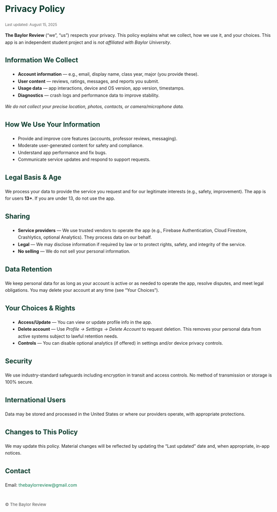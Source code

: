 <!doctype html>
<html lang="en">
<head>
  <meta charset="utf-8">
  <title>Privacy Policy – The Baylor Review</title>
  <meta name="viewport" content="width=device-width, initial-scale=1">
  <style>
    body{font-family:-apple-system, BlinkMacSystemFont, Segoe UI, Roboto, Helvetica, Arial, sans-serif; 
         line-height:1.6; max-width:860px; margin:40px auto; padding:0 16px; color:#1b1b1b}
    h1,h2{color:#0a3d2e} small{color:#666}
    a{color:#0a7e51; text-decoration:none} a:hover{text-decoration:underline}
    ul{margin-left:1.1rem}
    footer{margin-top:40px; font-size:0.95em; color:#555}
  </style>
</head>
<body>
  <h1>Privacy Policy</h1>
  <small>Last updated: August 15, 2025</small>

  <p><strong>The Baylor Review</strong> (“we”, “us”) respects your privacy. This policy explains what we collect, how we use it, and your choices. 
  This app is an independent student project and is <em>not affiliated with Baylor University</em>.</p>

  <h2>Information We Collect</h2>
  <ul>
    <li><strong>Account information</strong> — e.g., email, display name, class year, major (you provide these).</li>
    <li><strong>User content</strong> — reviews, ratings, messages, and reports you submit.</li>
    <li><strong>Usage data</strong> — app interactions, device and OS version, app version, timestamps.</li>
    <li><strong>Diagnostics</strong> — crash logs and performance data to improve stability.</li>
  </ul>
  <p><em>We do not collect your precise location, photos, contacts, or camera/microphone data.</em></p>

  <h2>How We Use Your Information</h2>
  <ul>
    <li>Provide and improve core features (accounts, professor reviews, messaging).</li>
    <li>Moderate user-generated content for safety and compliance.</li>
    <li>Understand app performance and fix bugs.</li>
    <li>Communicate service updates and respond to support requests.</li>
  </ul>

  <h2>Legal Basis & Age</h2>
  <p>We process your data to provide the service you request and for our legitimate interests (e.g., safety, improvement). 
  The app is for users <strong>13+</strong>. If you are under 13, do not use the app.</p>

  <h2>Sharing</h2>
  <ul>
    <li><strong>Service providers</strong> — We use trusted vendors to operate the app (e.g., Firebase Authentication, Cloud Firestore, Crashlytics, optional Analytics). They process data on our behalf.</li>
    <li><strong>Legal</strong> — We may disclose information if required by law or to protect rights, safety, and integrity of the service.</li>
    <li><strong>No selling</strong> — We do not sell your personal information.</li>
  </ul>

  <h2>Data Retention</h2>
  <p>We keep personal data for as long as your account is active or as needed to operate the app, resolve disputes, and meet legal obligations. 
  You may delete your account at any time (see “Your Choices”).</p>

  <h2>Your Choices & Rights</h2>
  <ul>
    <li><strong>Access/Update</strong> — You can view or update profile info in the app.</li>
    <li><strong>Delete account</strong> — Use <em>Profile → Settings → Delete Account</em> to request deletion. This removes your personal data from active systems subject to lawful retention needs.</li>
    <li><strong>Controls</strong> — You can disable optional analytics (if offered) in settings and/or device privacy controls.</li>
  </ul>

  <h2>Security</h2>
  <p>We use industry-standard safeguards including encryption in transit and access controls. No method of transmission or storage is 100% secure.</p>

  <h2>International Users</h2>
  <p>Data may be stored and processed in the United States or where our providers operate, with appropriate protections.</p>

  <h2>Changes to This Policy</h2>
  <p>We may update this policy. Material changes will be reflected by updating the “Last updated” date and, when appropriate, in-app notices.</p>

  <h2>Contact</h2>
  <p>Email: <a href="mailto:thebaylorreview@gmail.com">thebaylorreview@gmail.com</a><br>


  <footer>
    © <span id="y"></span> The Baylor Review
  </footer>
  <script>document.getElementById('y').textContent = new Date().getFullYear();</script>
</body>
</html>
